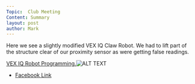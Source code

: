 ```yaml
---
Topic:  Club Meeting
Content: Summary
layout: post
author: Mark
---
```

Here we see a slightly modified VEX IQ Claw Robot. We had to lift part of the structure clear of our proximity sensor as were getting false readings.

[VEX IQ Robot Programming.](https://www.facebook.com/720665616418529/videos/582794952491444)![ALT TEXT](https://scontent.fbhx6-1.fna.fbcdn.net/v/t15.13418-10/72487461_449018799357981_1419760418183708672_n.jpg?stp=dst-jpg_p403x403&_nc_cat=106&ccb=1-7&_nc_sid=ad6a45&_nc_ohc=L_AYOIPXt1oAX_ttzqx&_nc_ht=scontent.fbhx6-1.fna&edm=AKK4YLsEAAAA&oh=00_AfDAmQYgoEcfDtVf31GcDy-pF-7FDfa-hUQVdCcRlZMN0g&oe=652AE1C0)

* [Facebook Link](https://www.facebook.com/1481985248595237/posts/2384090241718062/)


